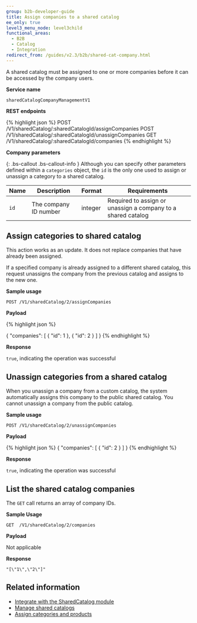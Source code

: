 ```yaml
---
group: b2b-developer-guide
title: Assign companies to a shared catalog
ee_only: true
level3_menu_node: level3child
functional_areas:
  - B2B
  - Catalog
  - Integration
redirect_from: /guides/v2.3/b2b/shared-cat-company.html
---
```


A shared catalog must be assigned to one or more companies before it can be accessed by the company users.

**Service name**

`sharedCatalogCompanyManagementV1`

**REST endpoints**

{% highlight json %}
POST /V1/sharedCatalog/:sharedCatalogId/assignCompanies
POST /V1/sharedCatalog/:sharedCatalogId/unassignCompanies
GET  /V1/sharedCatalog/:sharedCatalogId/companies
{% endhighlight %}

**Company parameters**

{: .bs-callout .bs-callout-info }
Although you can specify other parameters defined within a `categories` object, the `id` is the only one used to assign or unassign a category to a shared catalog.

| Name | Description           | Format  | Requirements                                                 |
| ---- | --------------------- | ------- | ------------------------------------------------------------ |
| `id` | The company ID number | integer | Required to assign or unassign a company to a shared catalog |

## Assign categories to shared catalog

This action works as an update. It does not replace companies that have already been assigned.

If a specified company is already assigned to a different shared catalog, this request unassigns the company from the previous catalog and assigns to the new one.

**Sample usage**

`POST /V1/sharedCatalog/2/assignCompanies`

**Payload**

{% highlight json %}

{
  "companies": [
    {
      "id": 1
    },
    {
      "id": 2
    }
  ]
}
{% endhighlight %}

**Response**

`true`, indicating the operation was successful

## Unassign categories from a shared catalog

When you unassign a company from a custom catalog, the system automatically assigns this company to the public shared catalog. You cannot unassign a company from the public catalog.

**Sample usage**

`POST /V1/sharedCatalog/2/unassignCompanies`

**Payload**

{% highlight json %}
{
  "companies": [
    {
      "id": 2
    }
  ]
}
{% endhighlight %}

**Response**

`true`, indicating the operation was successful

## List the shared catalog companies

The `GET` call returns an array of company IDs.

**Sample Usage**

`GET  /V1/sharedCatalog/2/companies`

**Payload**

Not applicable

**Response**

`"[\"1\",\"2\"]"`

## Related information

* [Integrate with the SharedCatalog module]({{page.baseurl}}/b2b/rest/shared-catalog.html)
* [Manage shared catalogs]({{page.baseurl}}/b2b/rest/shared-catalog/manage.html)
* [Assign categories and products]({{page.baseurl}}/b2b/rest/shared-catalog/assign-categories.html)

